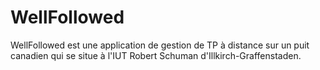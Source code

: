 # WellFollowed
WellFollowed est une application de gestion de TP à distance sur un puit canadien qui se situe à l'IUT Robert Schuman d'Illkirch-Graffenstaden.
